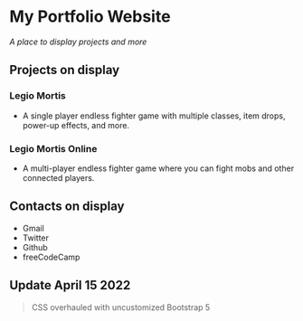 # My Portfolio Website 
*A place to display projects and more*


## Projects on display
### Legio Mortis
- A single player endless fighter game with multiple classes, item drops, power-up effects, and more.
### Legio Mortis Online
- A multi-player endless fighter game where you can fight mobs and other connected players.


## Contacts on display
- Gmail
- Twitter
- Github
- freeCodeCamp

## Update April 15 2022
> CSS overhauled with uncustomized Bootstrap 5